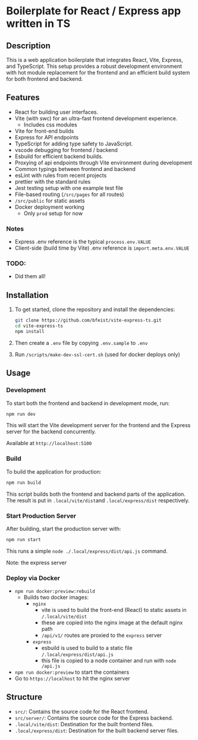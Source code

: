 # Boilerplate for React / Express app written in TS

## Description

This is a web application boilerplate that integrates React, Vite, Express, and TypeScript. This setup provides a robust development environment with hot module replacement for the frontend and an efficient build system for both frontend and backend.

## Features

- React for building user interfaces.
- Vite (with swc) for an ultra-fast frontend development experience.
  - Includes css modules
- Vite for front-end builds
- Express for API endpoints
- TypeScript for adding type safety to JavaScript.
- vscode debugging for frontend / backend
- Esbuild for efficient backend builds.
- Proxying of api endpoints through Vite environment during development
- Common typings between frontend and backend
- esLint with rules from recent projects
- prettier with the standard rules
- Jest testing setup with one example test file
- File-based routing (`/src/pages` for all routes)
- `/src/public` for static assets
- Docker deployment working
  - Only `prod` setup for now

### Notes

- Express .env reference is the typical `process.env.VALUE`
- Client-side (build time by Vite) .env reference is `import.meta.env.VALUE`

### TODO:

- Did them all!

## Installation

1. To get started, clone the repository and install the dependencies:

   ```bash
   git clone https://github.com/bfeist/vite-express-ts.git
   cd vite-express-ts
   npm install
   ```

2. Then create a `.env` file by copying `.env.sample` to `.env`
3. Run `/scripts/make-dev-ssl-cert.sh` (used for docker deploys only)

## Usage

### Development

To start both the frontend and backend in development mode, run:

```bash
npm run dev
```

This will start the Vite development server for the frontend and the Express server for the backend concurrently.

Available at `http://localhost:5100`

### Build

To build the application for production:

```bash
npm run build
```

This script builds both the frontend and backend parts of the application. The result is put in `.local/vite/dist`and `.local/express/dist` respectively.

### Start Production Server

After building, start the production server with:

```bash
npm run start
```

This runs a simple `node ./.local/express/dist/api.js` command.

Note: the express server

### Deploy via Docker

- `npm run docker:preview:rebuild`
  - Builds two docker images:
    - `nginx`
      - vite is used to build the front-end (React) to static assets in `/.local/vite/dist`
      - these are copied into the nginx image at the default nginx path
      - `/api/v1/` routes are proxied to the `express` server
    - `express`
      - esbuild is used to build to a static file `/.local/express/dist/api.js`
      - this file is copied to a node container and run with `node /api.js`
- `npm run docker:preview` to start the containers
- Go to `https://localhost` to hit the nginx server

## Structure

- `src/`: Contains the source code for the React frontend.
- `src/server/`: Contains the source code for the Express backend.
- `.local/vite/dist`: Destination for the built frontend files.
- `.local/express/dist`: Destination for the built backend server files.
